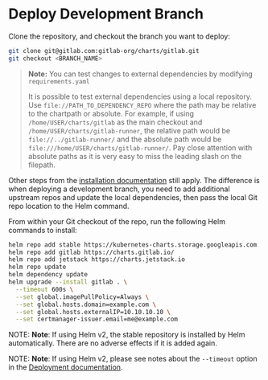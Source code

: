 # Deploy Development Branch

Clone the repository, and checkout the branch you want to deploy:

```sh
git clone git@gitlab.com:gitlab-org/charts/gitlab.git
git checkout <BRANCH_NAME>
```

> **Note:**
> You can test changes to external dependencies by modifying `requirements.yaml`
>
> It is possible to test external dependencies using a local repository. Use `file://PATH_TO_DEPENDENCY_REPO`
> where the path may be relative to the chartpath or absolute. For example, if using
> `/home/USER/charts/gitlab` as the main checkout and `/home/USER/charts/gitlab-runner`, the
> relative path would be `file://../gitlab-runner/` and the absolute path would be
> `file:///home/USER/charts/gitlab-runner/`. Pay close attention with absolute paths as it
> is very easy to miss the leading slash on the filepath.

Other steps from the [installation documentation](../installation/index.md) still apply. The difference is when deploying
a development branch, you need to add additional upstream repos and update the local dependencies, then pass the local
Git repo location to the Helm command.

From within your Git checkout of the repo, run the following Helm commands to install:

```sh
helm repo add stable https://kubernetes-charts.storage.googleapis.com
helm repo add gitlab https://charts.gitlab.io/
helm repo add jetstack https://charts.jetstack.io
helm repo update
helm dependency update
helm upgrade --install gitlab . \
  --timeout 600s \
  --set global.imagePullPolicy=Always \
  --set global.hosts.domain=example.com \
  --set global.hosts.externalIP=10.10.10.10 \
  --set certmanager-issuer.email=me@example.com
```

NOTE: **Note**:
If using Helm v2, the stable repository is installed by Helm automatically.
There are no adverse effects if it is added again.

NOTE: **Note**:
If using Helm v2, please see notes about the `--timeout` option
in the [Deployment documentation](../installation/deployment.md#deploy-using-helm).
